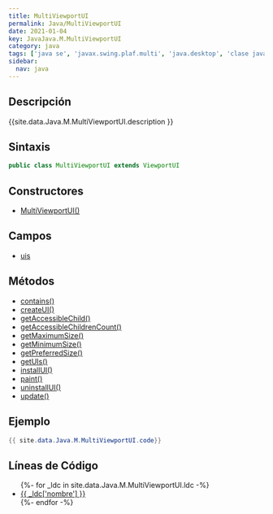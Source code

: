 ```yaml
---
title: MultiViewportUI
permalink: Java/MultiViewportUI
date: 2021-01-04
key: JavaJava.M.MultiViewportUI
category: java
tags: ['java se', 'javax.swing.plaf.multi', 'java.desktop', 'clase java', 'Java 1.0']
sidebar: 
  nav: java
---
```


## Descripción
{{site.data.Java.M.MultiViewportUI.description }}

## Sintaxis
~~~java
public class MultiViewportUI extends ViewportUI
~~~

## Constructores
* [MultiViewportUI()](/Java/MultiViewportUI/MultiViewportUI/)

## Campos
* [uis](/Java/MultiViewportUI/uis)

## Métodos
* [contains()](/Java/MultiViewportUI/contains)
* [createUI()](/Java/MultiViewportUI/createUI)
* [getAccessibleChild()](/Java/MultiViewportUI/getAccessibleChild)
* [getAccessibleChildrenCount()](/Java/MultiViewportUI/getAccessibleChildrenCount)
* [getMaximumSize()](/Java/MultiViewportUI/getMaximumSize)
* [getMinimumSize()](/Java/MultiViewportUI/getMinimumSize)
* [getPreferredSize()](/Java/MultiViewportUI/getPreferredSize)
* [getUIs()](/Java/MultiViewportUI/getUIs)
* [installUI()](/Java/MultiViewportUI/installUI)
* [paint()](/Java/MultiViewportUI/paint)
* [uninstallUI()](/Java/MultiViewportUI/uninstallUI)
* [update()](/Java/MultiViewportUI/update)

## Ejemplo
~~~java
{{ site.data.Java.M.MultiViewportUI.code}}
~~~

## Líneas de Código
<ul>
{%- for _ldc in site.data.Java.M.MultiViewportUI.ldc -%}
   <li>
       <a href="{{_ldc['url'] }}">{{ _ldc['nombre'] }}</a>
   </li>
{%- endfor -%}
</ul>
